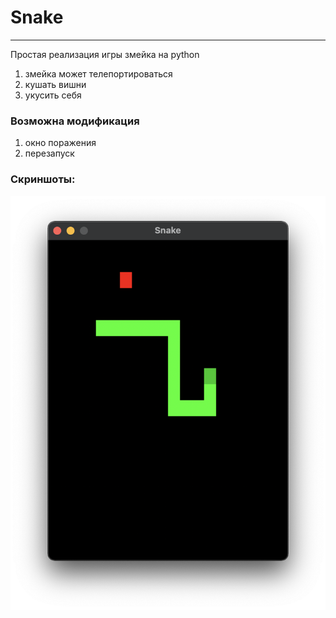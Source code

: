 # Snake
___
Простая реализация игры змейка на python
1) змейка может телепортироваться
2) кушать вишни
3) укусить себя

### Возможна модификация
1) окно поражения
2) перезапуск
### Скриншоты:
![Змейка](screenshots/1.png)
